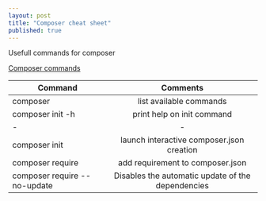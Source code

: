 ```yaml
---
layout: post
title: "Composer cheat sheet"
published: true
---
```


Usefull commands for composer

[Composer commands](http://getcomposer.org/doc/03-cli.md)


| Command        | Comments           |
| ------------- |:-------------:|
| composer | list available commands |
| composer init -h      | print help on init command |
| - | - |
| composer init | launch interactive composer.json creation |
| composer require | add requirement to composer.json |
| composer require --no-update | Disables the automatic update of the dependencies |
